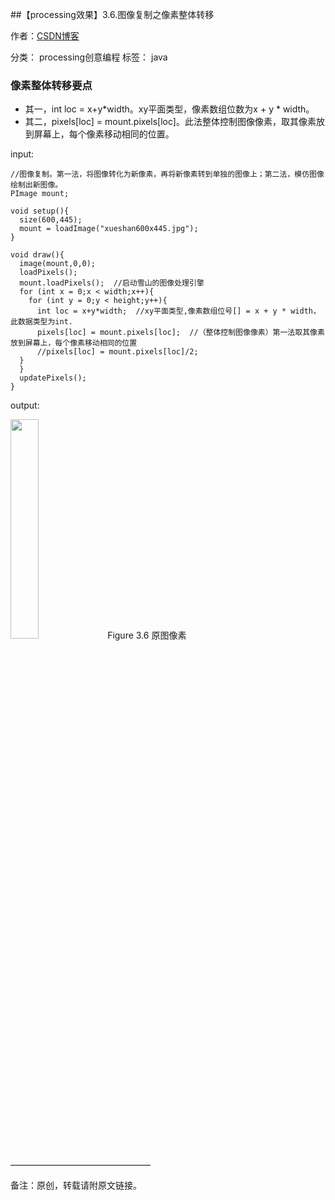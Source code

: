 ##【processing效果】3.6.图像复制之像素整体转移

作者：[CSDN博客](https://blog.csdn.net/liaowang010)

分类： processing创意编程  标签： java

### 像素整体转移要点

- 其一，int loc = x+y*width。xy平面类型，像素数组位数为x + y * width。
- 其二，pixels[loc] = mount.pixels[loc]。此法整体控制图像像素，取其像素放到屏幕上，每个像素移动相同的位置。

input:

```
//图像复制。第一法，将图像转化为新像素，再将新像素转到单独的图像上；第二法，模仿图像绘制出新图像。
PImage mount;
 
void setup(){
  size(600,445);
  mount = loadImage("xueshan600x445.jpg");
}
 
void draw(){
  image(mount,0,0);
  loadPixels();
  mount.loadPixels();  //启动雪山的图像处理引擎
  for (int x = 0;x < width;x++){
    for (int y = 0;y < height;y++){
      int loc = x+y*width;  //xy平面类型,像素数组位号[] = x + y * width，此数据类型为int.
      pixels[loc] = mount.pixels[loc];  //（整体控制图像像素）第一法取其像素放到屏幕上，每个像素移动相同的位置
      //pixels[loc] = mount.pixels[loc]/2;
  }
  }
  updatePixels();
}
```

output:

<left>
<img src="https://img-blog.csdnimg.cn/af3a609417954083a01467f77e652519.png" width="30%" height="30%" />
Figure 3.6 原图像素
</left>

————————————————

备注：原创，转载请附原文链接。